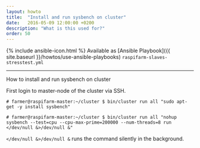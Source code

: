 ```yaml
---
layout: howto
title:  "Install and run sysbench on cluster"
date:   2016-05-09 12:00:00 +0200
description: "What is this used for?"
order: 50
---
```


{% include ansible-icon.html %} Available as [Ansible Playbook]({{ site.baseurl }}/howtos/use-ansible-playbooks) `raspifarm-slaves-stresstest.yml`

---

How to install and run sysbench on cluster

First login to master-node of the cluster via SSH.

```
# farmer@raspifarm-master:~/cluster $ bin/cluster run all "sudo apt-get -y install sysbench"
```

```
# farmer@raspifarm-master:~/cluster $ bin/cluster run all "nohup sysbench --test=cpu --cpu-max-prime=200000 --num-threads=8 run </dev/null &>/dev/null &"
```

`</dev/null &>/dev/null &` runs the command silently in the background.
